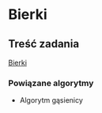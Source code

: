 # Bierki

## Treść zadania

[Bierki](https://szkopul.edu.pl/problemset/problem/KiEvCpZBaUNRCp6oTZx2oAQ4/site/?key=statement)

### Powiązane algorytmy

- Algorytm gąsienicy